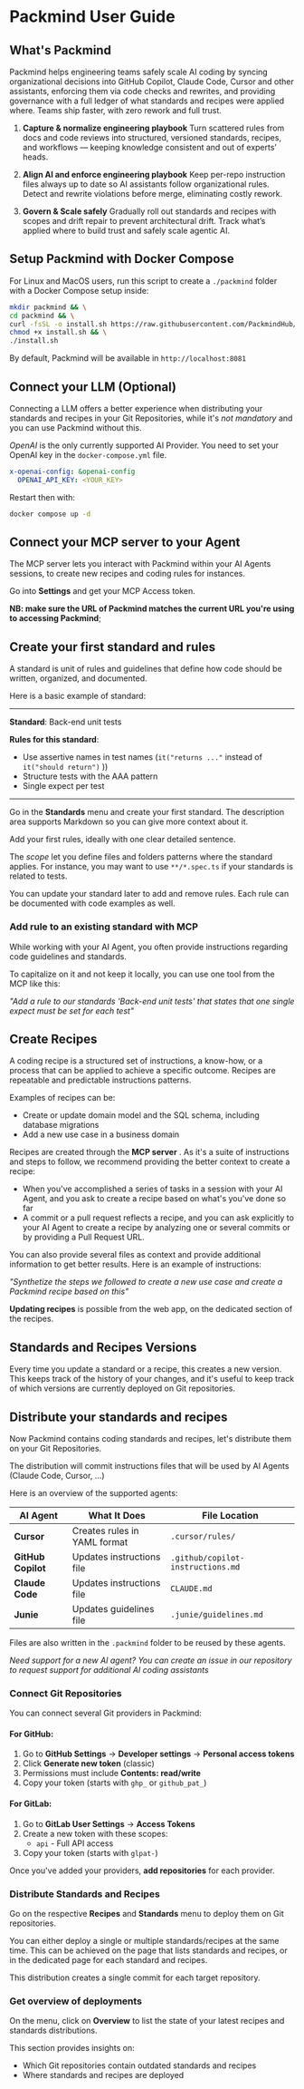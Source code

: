 # Packmind User Guide

## What's Packmind

Packmind helps engineering teams safely scale AI coding by syncing organizational decisions into GitHub Copilot, Claude Code, Cursor and other assistants, enforcing them via code checks and rewrites, and providing governance with a full ledger of what standards and recipes were applied where. Teams ship faster, with zero rework and full trust.

1. **Capture & normalize engineering playbook**
   Turn scattered rules from docs and code reviews into structured, versioned standards, recipes, and workflows — keeping knowledge consistent and out of experts’ heads.

2. **Align AI and enforce engineering playbook**
   Keep per-repo instruction files always up to date so AI assistants follow organizational rules. Detect and rewrite violations before merge, eliminating costly rework.

3. **Govern & Scale safely**
   Gradually roll out standards and recipes with scopes and drift repair to prevent architectural drift. Track what’s applied where to build trust and safely scale agentic AI.

## Setup Packmind with Docker Compose

For Linux and MacOS users, run this script to create a `./packmind` folder with a Docker Compose setup inside:

```bash
mkdir packmind && \
cd packmind && \
curl -fsSL -o install.sh https://raw.githubusercontent.com/PackmindHub/packmind/refs/heads/main/dockerfile/prod/setup-packmind-compose.sh && \
chmod +x install.sh && \
./install.sh
```

By default, Packmind will be available in `http://localhost:8081`

## Connect your LLM (Optional)

Connecting a LLM offers a better experience when distributing your standards and recipes in your Git Repositories, while it's _not mandatory_ and you can use Packmind without this.

_OpenAI_ is the only currently supported AI Provider.
You need to set your OpenAI key in the `docker-compose.yml` file.

```yaml
x-openai-config: &openai-config
  OPENAI_API_KEY: <YOUR_KEY>
```

Restart then with:

```bash
docker compose up -d
```

## Connect your MCP server to your Agent

The MCP server lets you interact with Packmind within your AI Agents sessions, to create new recipes and coding rules for instances.

Go into **Settings** and get your MCP Access token.

**NB: make sure the URL of Packmind matches the current URL you're using to accessing Packmind**;

## Create your first standard and rules

A standard is unit of rules and guidelines that define how code should be written, organized, and documented.

Here is a basic example of standard:

---

**Standard**: Back-end unit tests

**Rules for this standard**:

- Use assertive names in test names (`it("returns ..."` instead of `it("should return")` ))
- Structure tests with the AAA pattern
- Single expect per test

---

Go in the **Standards** menu and create your first standard.
The description area supports Markdown so you can give more context about it.

Add your first rules, ideally with one clear detailed sentence.

The _scope_ let you define files and folders patterns where the standard applies.
For instance, you may want to use `**/*.spec.ts` if your standards is related to tests.

You can update your standard later to add and remove rules. Each rule can be documented with code examples as well.

### Add rule to an existing standard with MCP

While working with your AI Agent, you often provide instructions regarding code guidelines and standards.

To capitalize on it and not keep it locally, you can use one tool from the MCP like this:

_"Add a rule to our standards 'Back-end unit tests' that states that one single expect must be set for each test"_

## Create Recipes

A coding recipe is a structured set of instructions, a know-how, or a process that can be applied to achieve a specific outcome.
Recipes are repeatable and predictable instructions patterns.

Examples of recipes can be:

- Create or update domain model and the SQL schema, including database migrations
- Add a new use case in a business domain

Recipes are created through the **MCP server** .
As it's a suite of instructions and steps to follow, we recommend providing the better context to create a recipe:

- When you've accomplished a series of tasks in a session with your AI Agent, and you ask to create a recipe based on what's you've done so far
- A commit or a pull request reflects a recipe, and you can ask explicitly to your AI Agent to create a recipe by analyzing one or several commits or by providing a Pull Request URL.

You can also provide several files as context and provide additional information to get better results. Here is an example of instructions:

_"Synthetize the steps we followed to create a new use case and create a Packmind recipe based on this"_

**Updating recipes** is possible from the web app, on the dedicated section of the recipes.

## Standards and Recipes Versions

Every time you update a standard or a recipe, this creates a new version.
This keeps track of the history of your changes, and it's useful to keep track of which versions are currently deployed on Git repositories.

## Distribute your standards and recipes

Now Packmind contains coding standards and recipes, let's distribute them on your Git Repositories.

The distribution will commit instructions files that will be used by AI Agents (Claude Code, Cursor, ...)

Here is an overview of the supported agents:

| AI Agent           | What It Does                 | File Location                     |
| ------------------ | ---------------------------- | --------------------------------- |
| **Cursor**         | Creates rules in YAML format | `.cursor/rules/`                  |
| **GitHub Copilot** | Updates instructions file    | `.github/copilot-instructions.md` |
| **Claude Code**    | Updates instructions file    | `CLAUDE.md`                       |
| **Junie**          | Updates guidelines file      | `.junie/guidelines.md`            |

Files are also written in the `.packmind` folder to be reused by these agents.

_Need support for a new AI agent? You can create an issue in our repository to request support for additional AI coding assistants_

### Connect Git Repositories

You can connect several Git providers in Packmind:

#### For GitHub:

1. Go to **GitHub Settings** → **Developer settings** → **Personal access tokens**
2. Click **Generate new token** (classic)
3. Permissions must include **Contents: read/write**
4. Copy your token (starts with `ghp_` or `github_pat_`)

#### For GitLab:

1. Go to **GitLab User Settings** → **Access Tokens**
2. Create a new token with these scopes:
   - `api` - Full API access
3. Copy your token (starts with `glpat-`)

Once you've added your providers, **add repositories** for each provider.

### Distribute Standards and Recipes

Go on the respective **Recipes** and **Standards** menu to deploy them on Git repositories.

You can either deploy a single or multiple standards/recipes at the same time.
This can be achieved on the page that lists standards and recipes, or in the dedicated page for each standard and recipes.

This distribution creates a single commit for each target repository.

### Get overview of deployments

On the menu, click on **Overview** to list the state of your latest recipes and standards distributions.

This section provides insights on:

- Which Git repositories contain outdated standards and recipes
- Where standards and recipes are deployed
